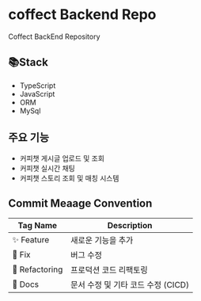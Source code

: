 # coffect Backend Repo
Coffect BackEnd Repository

## 📚Stack
* TypeScript
* JavaScript
* ORM
* MySql

## 주요 기능
* 커피챗 게시글 업로드 및 조회
* 커피챗 실시간 채팅
* 커피챗 스토리 조회 및 매칭 시스템

## Commit Meaage Convention
| Tag Name       | Description                                    |
|----------------|------------------------------------------------|
| :sparkles: Feature    | 새로운 기능을 추가                              |
| :bug: Fix          | 버그 수정                                      |
| :hammer:  Refactoring | 프로덕션 코드 리팩토링                         |
| :memo: Docs        | 문서 수정 및 기타 코드 수정 (CICD)                                      |
